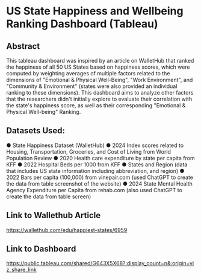 # US State Happiness and Wellbeing Ranking Dashboard (Tableau)

## Abstract 
This tableau dashboard was inspired by an article on WalletHub that ranked the happiness of all 50 US States based on happiness scores, which were computed by weighting averages of multiple factors related to the dimensions of "Emotional & Physical Well-Being", "Work Environment", and "Community & Environment" (states were also provided an individual ranking to these dimensions). This dashboard aims to analyze other factors that the researchers didn't initially explore to evaluate their correlation with the state's happiness score, as well as their corresponding "Emotional & Physical Well-being" Ranking.


## Datasets Used:
●	State Happiness Dataset (WalletHub)
●	2024 Index scores related to Housing, Transportation, Groceries, and Cost of Living from World Population Review
●	2020 Health care expenditure by state per capita from KFF 
●	2022 Hospital Beds per 1000 from KFF
●	States and Region (data that includes US state information including abbreviation, and region)
●	2022 Bars per capita (100,000) from vinepair.com (used ChatGPT to create the data from table screenshot of the website)
●	2024 State Mental Health Agency Expenditure per Capita from rehab.com (also used ChatGPT to create the data from table screen) 


## Link to Wallethub Article
https://wallethub.com/edu/happiest-states/6959

## Link to Dashboard
https://public.tableau.com/shared/G643X5X68?:display_count=n&:origin=viz_share_link




